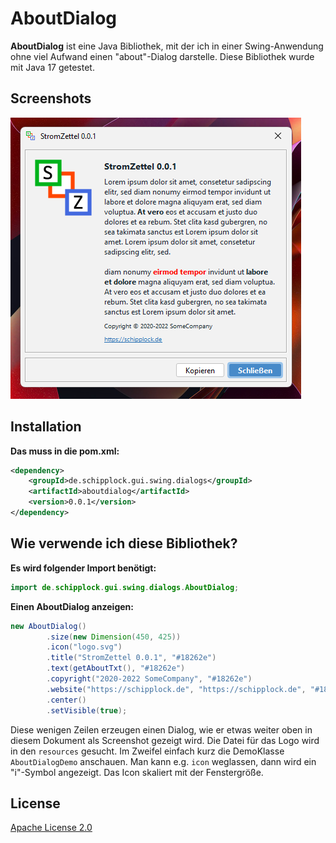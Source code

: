 # AboutDialog

**AboutDialog** ist eine Java Bibliothek, mit der ich in einer Swing-Anwendung ohne viel Aufwand einen "about"-Dialog
darstelle.
Diese Bibliothek wurde mit Java 17 getestet.

## Screenshots

![](screenshots/banner.png)

## Installation

**Das muss in die pom.xml:**

```xml
<dependency>
    <groupId>de.schipplock.gui.swing.dialogs</groupId>
    <artifactId>aboutdialog</artifactId>
    <version>0.0.1</version>
</dependency>
```

## Wie verwende ich diese Bibliothek?

**Es wird folgender Import benötigt:**

```java
import de.schipplock.gui.swing.dialogs.AboutDialog;
```

**Einen AboutDialog anzeigen:**

```java
new AboutDialog()
        .size(new Dimension(450, 425))
        .icon("logo.svg")
        .title("StromZettel 0.0.1", "#18262e")
        .text(getAboutTxt(), "#18262e")
        .copyright("2020-2022 SomeCompany", "#18262e")
        .website("https://schipplock.de", "https://schipplock.de", "#18262e")
        .center()
        .setVisible(true);
```

Diese wenigen Zeilen erzeugen einen Dialog, wie er etwas weiter oben in diesem Dokument als Screenshot gezeigt wird.
Die Datei für das Logo wird in den `resources` gesucht. Im Zweifel einfach kurz die DemoKlasse `AboutDialogDemo` anschauen.
Man kann e.g. `icon` weglassen, dann wird ein "i"-Symbol angezeigt. Das Icon skaliert mit der Fenstergröße.

## License
[Apache License 2.0](https://choosealicense.com/licenses/apache-2.0/)